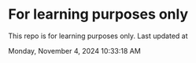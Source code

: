 # For learning purposes only
This repo is for learning purposes only.
Last updated at

Monday, November 4, 2024 10:33:18 AM

